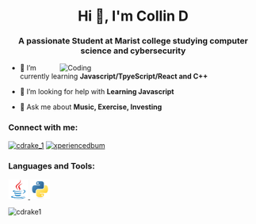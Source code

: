 
<h1 align="center">Hi 👋, I'm Collin D</h1>
<h3 align="center">A passionate Student at Marist college studying computer science and cybersecurity</h3>
<img align="right" alt="Coding" width="400" src="https://media4.giphy.com/media/nyNS6Cfrnkdj2/200.gif">

- 🌱 I’m currently learning **Javascript/TpyeScript/React and C++**

- 🤝 I’m looking for help with **Learning Javascript**

- 💬 Ask me about **Music, Exercise, Investing**

<h3 align="left">Connect with me:</h3>
<p align="left">
<a href="https://instagram.com/cdrake_1" target="blank"><img align="center" src="https://raw.githubusercontent.com/rahuldkjain/github-profile-readme-generator/master/src/images/icons/Social/instagram.svg" alt="cdrake_1" height="30" width="40" /></a>
<a href="https://www.leetcode.com/xperiencedbum" target="blank"><img align="center" src="https://raw.githubusercontent.com/rahuldkjain/github-profile-readme-generator/master/src/images/icons/Social/leet-code.svg" alt="xperiencedbum" height="30" width="40" /></a>
</p>

<h3 align="left">Languages and Tools:</h3>
<p align="left"> <a href="https://www.java.com" target="_blank" rel="noreferrer"> <img src="https://raw.githubusercontent.com/devicons/devicon/master/icons/java/java-original.svg" alt="java" width="40" height="40"/> </a> <a href="https://www.python.org" target="_blank" rel="noreferrer"> <img src="https://raw.githubusercontent.com/devicons/devicon/master/icons/python/python-original.svg" alt="python" width="40" height="40"/> </a> </p>

<p><img align="left" src="https://github-readme-stats.vercel.app/api/top-langs?username=cdrake1&show_icons=true&theme=tokyonight&title_color=0061ff&text_color=0056d6&locale=en&layout=compact" alt="cdrake1" /></p>

